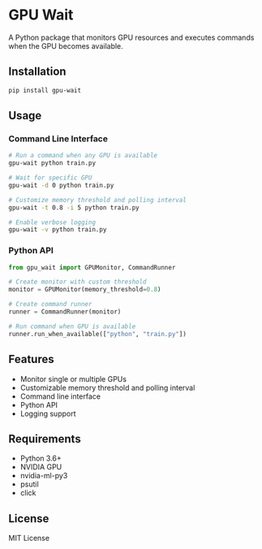# GPU Wait

A Python package that monitors GPU resources and executes commands when the GPU becomes available.

## Installation

```bash
pip install gpu-wait
```

## Usage

### Command Line Interface

```bash
# Run a command when any GPU is available
gpu-wait python train.py

# Wait for specific GPU
gpu-wait -d 0 python train.py

# Customize memory threshold and polling interval
gpu-wait -t 0.8 -i 5 python train.py

# Enable verbose logging
gpu-wait -v python train.py
```

### Python API

```python
from gpu_wait import GPUMonitor, CommandRunner

# Create monitor with custom threshold
monitor = GPUMonitor(memory_threshold=0.8)

# Create command runner
runner = CommandRunner(monitor)

# Run command when GPU is available
runner.run_when_available(["python", "train.py"])
```

## Features

- Monitor single or multiple GPUs
- Customizable memory threshold and polling interval
- Command line interface
- Python API
- Logging support

## Requirements

- Python 3.6+
- NVIDIA GPU
- nvidia-ml-py3
- psutil
- click

## License

MIT License